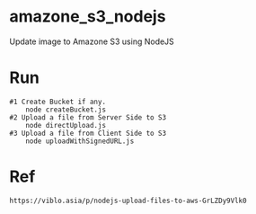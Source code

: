 # amazone_s3_nodejs
Update image to Amazone S3 using NodeJS

# Run
    #1 Create Bucket if any.
        node createBucket.js
    #2 Upload a file from Server Side to S3
        node directUpload.js
    #3 Upload a file from Client Side to S3
        node uploadWithSignedURL.js
# Ref
    https://viblo.asia/p/nodejs-upload-files-to-aws-GrLZDy9Vlk0
